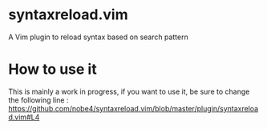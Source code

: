 # syntaxreload.vim
A Vim plugin to reload syntax based on search pattern

# How to use it
This is mainly a work in progress, if you want to use it, be sure to change the following line :
https://github.com/nobe4/syntaxreload.vim/blob/master/plugin/syntaxreload.vim#L4

